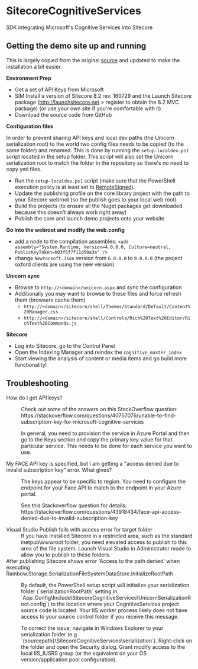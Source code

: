 # SitecoreCognitiveServices
SDK integrating Microsoft's Cognitive Services into Sitecore

## Getting the demo site up and running
This is largely copied from the original [source](https://www.markstiles.net/blog/2017/2/22/sitecore-cognitive-services/) and updated to make the installation a bit easier.

__Environment Prep__
- Get a set of API Keys from Microsoft
- SIM Install a version of Sitecore 8.2 rev. 160729 and the Launch Sitecore package (http://launchsitecore.net > register to obtain the 8.2 MVC package) (or use your own site if you're comfortable with it)
- Download the source code from GitHub

__Configuration files__

In order to prevent sharing API keys and local dev paths (the Unicorn serialization root) to the world two config files needs to be copied (to the same folder) and renamed. This is done by running the `setup-localdev.ps1` script located in the setup folder. This script will also set the Unicorn serialization root to match the folder in the repository so there's no need to copy yml files.

- Run the `setup-localdev.ps1` script (make sure that the PowerShell execution policy is at least set to [RemoteSigned](https://ss64.com/ps/set-executionpolicy.html)).
- Update the publishing profile on the core library project with the path to your Sitecore webroot (so the publish goes to your local web root)
- Build the projects (to ensure all the Nuget packages get downloaded because this doesn't always work right away)
- Publish the core and launch demo projects onto your website

__Go into the webroot and modify the web.config__
- add a node to the compilation assembles: `<add assembly="System.Runtime, Version=4.0.0.0, Culture=neutral, PublicKeyToken=b03f5f7f11d50a3a" />`
- change `Newtonsoft.Json` version from `6.0.0.0` to `9.0.0.0` (the project oxford clients are using the new version)

__Unicorn sync__
- Browse to `http://<domain>/unicorn.aspx` and sync the configuration
- Additionally you may want to browse to these files and force refresh them (browsers cache them)
  - `http://<domain>/sitecore/shell/Themes/Standard/Default/Content%20Manager.css`
  - `http://<domain>/sitecore/shell/Controls/Rich%20Text%20Editor/RichText%20Commands.js`

__Sitecore__
- Log into Sitecore, go to the Control Panel
- Open the Indexing Manager and reindex the `cognitive_master_index`
- Start viewing the analysis of content or media items and go build more functionality!

## Troubleshooting
<dl>
  <dt>How do I get API keys?</dt>
  <dd><p>Check out some of the answers on this StackOverflow question: https://stackoverflow.com/questions/40757076/unable-to-find-subscription-key-for-microsoft-cognitive-services</p>
  <p>
In general, you need to provision the service in Azure Portal and then go to the Keys section and copy the primary key value for that particular service. This needs to be done for each service you want to use.</p></dd>

  <dt>My FACE API key is specified, but I am getting a "access denied due to invalid subscription key" error. What gives?</dt>
  <dd><p>The keys appear to be specific to region. You need to configure the endpoint for your Face API to match to the endpoint in your Azure portal.</p>
  <p>See this Stackoverflow question for details: https://stackoverflow.com/questions/43918434/face-api-access-denied-due-to-invalid-subscription-key</p></dd>
  
  <dt>Visual Studio Publish fails with access error for target folder</dt>
  <dd>If you have installed Sitecore in a restricted area, such as the standard inetpub\wwwroot folder, you need elevated access to publish to this area of the file system. Launch Visual Studio in Administrator mode to allow you to publish to these folders.</dd>
  
  <dt>After publishing Sitecore shows error 'Access to the path denied' when executing Rainbow.Storage.SerializationFileSystemDataStore.InitializeRootPath</dt>
  <dd><p>By default, the PowerShell setup script will initialize your serialization folder (`serializationRootPath` setting in `App_Config\Include\SitecoreCognitiveServices\UnicornSerializationRoot.config`) to the location where your CognitiveServices project source code is located. Your IIS worker process likely does not have access to your source control folder if you receive this message. </p>
  <p>To correct the issue, navigate in Windows Explorer to your serialization folder (e.g `{sourcepath}\SitecoreCognitiveServices\serialization`). Right-click on the folder and open the Security dialog. Grant modify access to the local IIS_IUSRS group (or the equivalent on your OS version/application pool configuration).
  </p></dd>
</dl>
